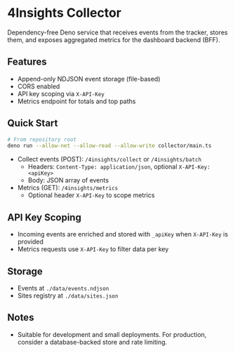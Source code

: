 # 4Insights Collector

Dependency-free Deno service that receives events from the tracker, stores them, and exposes aggregated metrics for the dashboard backend (BFF).

## Features
- Append-only NDJSON event storage (file-based)
- CORS enabled
- API key scoping via `X-API-Key`
- Metrics endpoint for totals and top paths

## Quick Start
```bash
# From repository root
deno run --allow-net --allow-read --allow-write collector/main.ts
```

- Collect events (POST): `/4insights/collect` or `/4insights/batch`
  - Headers: `Content-Type: application/json`, optional `X-API-Key: <apiKey>`
  - Body: JSON array of events
- Metrics (GET): `/4insights/metrics`
  - Optional header `X-API-Key` to scope metrics

## API Key Scoping
- Incoming events are enriched and stored with `_apiKey` when `X-API-Key` is provided
- Metrics requests use `X-API-Key` to filter data per key

## Storage
- Events at `./data/events.ndjson`
- Sites registry at `./data/sites.json`

## Notes
- Suitable for development and small deployments. For production, consider a database-backed store and rate limiting.


